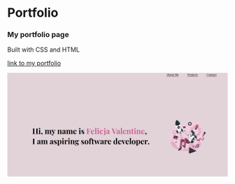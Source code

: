 # Portfolio
### My portfolio page
Built with CSS and HTML

[link to my portfolio](https://felicevalentine.dev/)

![Portfolio Screenshot](https://raw.githubusercontent.com/FeliceValentine/portfolio/main/crop.png)
